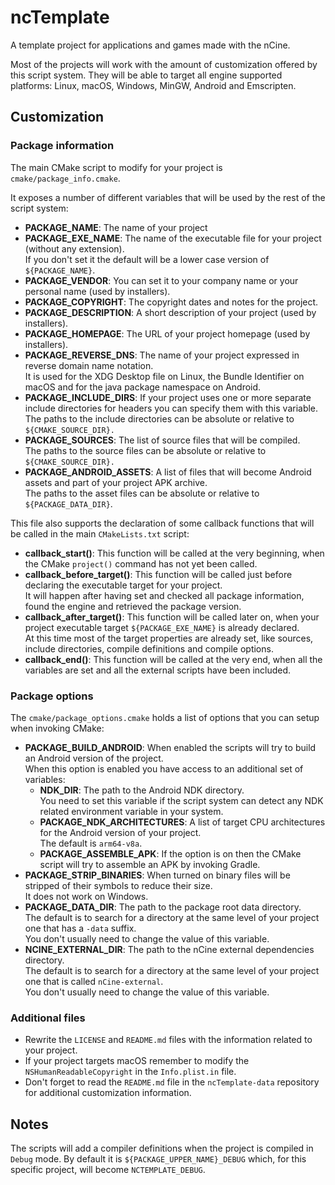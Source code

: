 # ncTemplate
A template project for applications and games made with the nCine.

Most of the projects will work with the amount of customization offered by this script system.
They will be able to target all engine supported platforms: Linux, macOS, Windows, MinGW, Android and Emscripten.

## Customization

### Package information

The main CMake script to modify for your project is `cmake/package_info.cmake`.

It exposes a number of different variables that will be used by the rest of the script system:

- **PACKAGE_NAME**: The name of your project
- **PACKAGE_EXE_NAME**: The name of the executable file for your project (without any extension).  
  If you don't set it the default will be a lower case version of `${PACKAGE_NAME}`.
- **PACKAGE_VENDOR**: You can set it to your company name or your personal name (used by installers).
- **PACKAGE_COPYRIGHT**: The copyright dates and notes for the project.
- **PACKAGE_DESCRIPTION**: A short description of your project (used by installers).
- **PACKAGE_HOMEPAGE**: The URL of your project homepage (used by installers).
- **PACKAGE_REVERSE_DNS**: The name of your project expressed in reverse domain name notation.  
  It is used for the XDG Desktop file on Linux, the Bundle Identifier on macOS and for the java package namespace on Android.
- **PACKAGE_INCLUDE_DIRS**: If your project uses one or more separate include directories for headers you can specify them with this variable.
  The paths to the include directories can be absolute or relative to `${CMAKE_SOURCE_DIR}.`
- **PACKAGE_SOURCES**: The list of source files that will be compiled.  
  The paths to the source files can be absolute or relative to `${CMAKE_SOURCE_DIR}.`
- **PACKAGE_ANDROID_ASSETS**: A list of files that will become Android assets and part of your project APK archive.  
  The paths to the asset files can be absolute or relative to `${PACKAGE_DATA_DIR}`.

This file also supports the declaration of some callback functions that will be called in the main `CMakeLists.txt` script:
- **callback_start()**: This function will be called at the very beginning, when the CMake `project()` command has not yet been called.
- **callback_before_target()**: This function will be called just before declaring the executable target for your project.  
  It will happen after having set and checked all package information, found the engine and retrieved the package version.
- **callback_after_target()**: This function will be called later on, when your project executable target `${PACKAGE_EXE_NAME}` is already declared.  
  At this time most of the target properties are already set, like sources, include directories, compile definitions and compile options.
- **callback_end()**: This function will be called at the very end, when all the variables are set and all the external scripts have been included.

### Package options

The `cmake/package_options.cmake` holds a list of options that you can setup when invoking CMake:

- **PACKAGE_BUILD_ANDROID**: When enabled the scripts will try to build an Android version of the project.  
  When this option is enabled you have access to an additional set of variables:
  - **NDK_DIR**: The path to the Android NDK directory.  
    You need to set this variable if the script system can detect any NDK related environment variable in your system.
  - **PACKAGE_NDK_ARCHITECTURES**: A list of target CPU architectures for the Android version of your project.  
    The default is `arm64-v8a`.
  - **PACKAGE_ASSEMBLE_APK**: If the option is on then the CMake script will try to assemble an APK by invoking Gradle.
- **PACKAGE_STRIP_BINARIES**: When turned on binary files will be stripped of their symbols to reduce their size.  
  It does not work on Windows.
- **PACKAGE_DATA_DIR**: The path to the package root data directory.  
  The default is to search for a directory at the same level of your project one that has a `-data` suffix.  
  You don't usually need to change the value of this variable.
- **NCINE_EXTERNAL_DIR**: The path to the nCine external dependencies directory.  
  The default is to search for a directory at the same level of your project one that is called `nCine-external`.  
  You don't usually need to change the value of this variable.

### Additional files

- Rewrite the `LICENSE` and `README.md` files with the information related to your project.
- If your project targets macOS remember to modify the `NSHumanReadableCopyright` in the `Info.plist.in` file.
- Don't forget to read the `README.md` file in the `ncTemplate-data` repository for additional customization information.

## Notes

The scripts will add a compiler definitions when the project is compiled in `Debug` mode.
By default it is `${PACKAGE_UPPER_NAME}_DEBUG` which, for this specific project, will become `NCTEMPLATE_DEBUG`.
